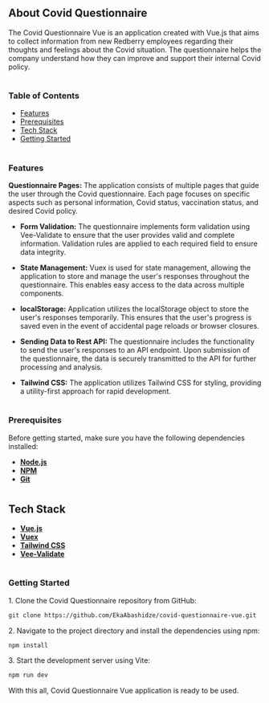 ## About Covid Questionnaire


The Covid Questionnaire Vue is an application created with Vue.js that aims to collect information from new Redberry employees regarding their thoughts and feelings about the Covid situation. The questionnaire helps the company understand how they can improve and support their internal Covid policy.

#
### Table of Contents

- [Features](#features)
- [Prerequisites](#prerequisites)
- [Tech Stack](#tech-stack)
- [Getting Started](#getting-started)

#
### Features


 **Questionnaire Pages:** The application consists of multiple pages that guide the user through the Covid questionnaire. Each page focuses on specific aspects such as personal information, Covid status, vaccination status, and desired Covid policy.

- **Form Validation:** The questionnaire implements form validation using Vee-Validate to ensure that the user provides valid and complete information. Validation rules are applied to each required field to ensure data integrity.

- **State Management:** Vuex is used for state management, allowing the application to store and manage the user's responses throughout the questionnaire. This enables easy access to the data across multiple components.

- **localStorage:** Application utilizes the localStorage object to store the user's responses temporarily. This ensures that the user's progress is saved even in the event of accidental page reloads or browser closures.

- **Sending Data to Rest API:** The questionnaire includes the functionality to send the user's responses to an API endpoint. Upon submission of the questionnaire, the data is securely transmitted to the API for further processing and analysis.

- **Tailwind CSS:** The application utilizes Tailwind CSS for styling, providing a utility-first approach for rapid development.

#
### Prerequisites

Before getting started, make sure you have the following dependencies installed:

- **[Node.js](https://nodejs.org/en)**
- **[NPM](https://www.npmjs.com/)**
- **[Git](https://getcomposer.org/)**


#
## Tech Stack

- **[Vue.js](https://vuejs.org/)**
- **[Vuex](https://vuex.vuejs.org/)**
- **[Tailwind CSS](https://tailwindcss.com/)**
- **[Vee-Validate](https://vee-validate.logaretm.com/v3/)**


#
### Getting Started

1\. Clone the Covid Questionnaire repository from GitHub:
```sh
git clone https://github.com/EkaAbashidze/covid-questionnaire-vue.git
```

2\. Navigate to the project directory and install the dependencies using npm:
```sh
npm install
```

3\. Start the development server using Vite:
```sh
npm run dev
```

With this all, Covid Questionnaire Vue application is ready to be used.
